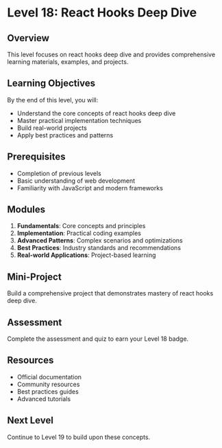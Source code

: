# Level 18: React Hooks Deep Dive

## Overview
This level focuses on react hooks deep dive and provides comprehensive learning materials, examples, and projects.

## Learning Objectives
By the end of this level, you will:
- Understand the core concepts of react hooks deep dive
- Master practical implementation techniques
- Build real-world projects
- Apply best practices and patterns

## Prerequisites
- Completion of previous levels
- Basic understanding of web development
- Familiarity with JavaScript and modern frameworks

## Modules
1. **Fundamentals**: Core concepts and principles
2. **Implementation**: Practical coding examples
3. **Advanced Patterns**: Complex scenarios and optimizations
4. **Best Practices**: Industry standards and recommendations
5. **Real-world Applications**: Project-based learning

## Mini-Project
Build a comprehensive project that demonstrates mastery of react hooks deep dive.

## Assessment
Complete the assessment and quiz to earn your Level 18 badge.

## Resources
- Official documentation
- Community resources
- Best practices guides
- Advanced tutorials

## Next Level
Continue to Level 19 to build upon these concepts.
